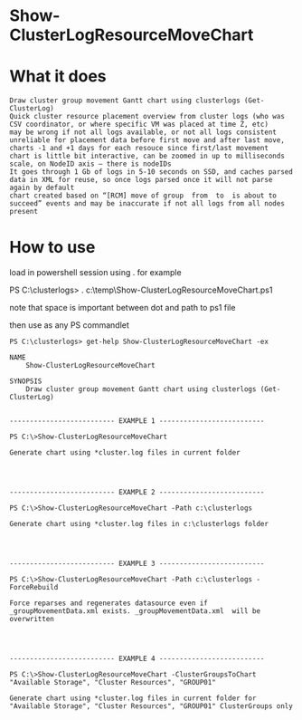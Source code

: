 # Show-ClusterLogResourceMoveChart

# What it does
    Draw cluster group movement Gantt chart using clusterlogs (Get-ClusterLog)
    Quick cluster resource placement overview from cluster logs (who was CSV coordinator, or where specific VM was placed at time Z, etc)
    may be wrong if not all logs available, or not all logs consistent
    unreliable for placement data before first move and after last move, charts -1 and +1 days for each resouce since first/last movement
    chart is little bit interactive, can be zoomed in up to milliseconds scale, on NodeID axis – there is nodeIDs
    It goes through 1 Gb of logs in 5-10 seconds on SSD, and caches parsed data in XML for reuse, so once logs parsed once it will not parse again by default
    chart created based on “[RCM] move of group  from  to  is about to succeed” events and may be inaccurate if not all logs from all nodes present

# How to use
load in powershell session using . 
for example

PS C:\clusterlogs> . c:\temp\Show-ClusterLogResourceMoveChart.ps1

note that space is important between dot and path to ps1 file

then use as any PS commandlet



    PS C:\clusterlogs> get-help Show-ClusterLogResourceMoveChart -ex
    
    NAME
        Show-ClusterLogResourceMoveChart
    
    SYNOPSIS
        Draw cluster group movement Gantt chart using clusterlogs (Get-ClusterLog)


    -------------------------- EXAMPLE 1 --------------------------

    PS C:\>Show-ClusterLogResourceMoveChart

    Generate chart using *cluster.log files in current folder




    -------------------------- EXAMPLE 2 --------------------------

    PS C:\>Show-ClusterLogResourceMoveChart -Path c:\clusterlogs

    Generate chart using *cluster.log files in c:\clusterlogs folder




    -------------------------- EXAMPLE 3 --------------------------

    PS C:\>Show-ClusterLogResourceMoveChart -Path c:\clusterlogs -ForceRebuild

    Force reparses and regenerates datasource even if _groupMovementData.xml exists. _groupMovementData.xml  will be overwritten




    -------------------------- EXAMPLE 4 --------------------------

    PS C:\>Show-ClusterLogResourceMoveChart -ClusterGroupsToChart "Available Storage", "Cluster Resources", "GROUP01"

    Generate chart using *cluster.log files in current folder for "Available Storage", "Cluster Resources", "GROUP01" ClusterGroups only
